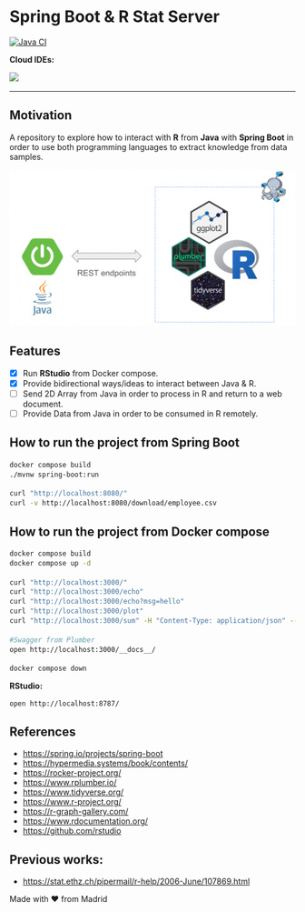 # Spring Boot & R Stat Server

[![Java CI](https://github.com/jabrena/spring-boot-and-r-language/actions/workflows/maven.yml/badge.svg)](https://github.com/jabrena/spring-boot-and-r-language/actions/workflows/maven.yml)

**Cloud IDEs:**

[![](https://gitpod.io/button/open-in-gitpod.svg)](https://gitpod.io/#https://github.com/jabrena/spring-boot-and-r)

---


## Motivation

A repository to explore how to interact with **R** from **Java** with **Spring Boot** in order to use both programming languages to extract knowledge from data samples.

![](./docs/architectural-solution.png)

## Features

- [x] Run **RStudio** from Docker compose.
- [x] Provide bidirectional ways/ideas to interact between Java & R.
- [ ] Send 2D Array from Java in order to process in R and return to a web document.
- [ ] Provide Data from Java in order to be consumed in R remotely.

## How to run the project from Spring Boot

```bash
docker compose build
./mvnw spring-boot:run

curl "http://localhost:8080/"
curl -v http://localhost:8080/download/employee.csv
```

## How to run the project from Docker compose

```bash
docker compose build
docker compose up -d

curl "http://localhost:3000/"
curl "http://localhost:3000/echo"
curl "http://localhost:3000/echo?msg=hello"
curl "http://localhost:3000/plot"
curl "http://localhost:3000/sum" -H "Content-Type: application/json" --data '{"a":4, "b":5}' 

#Swagger from Plumber
open http://localhost:3000/__docs__/

docker compose down
```

**RStudio:**

```
open http://localhost:8787/
```

## References

- https://spring.io/projects/spring-boot
- https://hypermedia.systems/book/contents/
- https://rocker-project.org/
- https://www.rplumber.io/
- https://www.tidyverse.org/
- https://www.r-project.org/
- https://r-graph-gallery.com/
- https://www.rdocumentation.org/
- https://github.com/rstudio

## Previous works:

- https://stat.ethz.ch/pipermail/r-help/2006-June/107869.html

Made with ❤️ from Madrid
